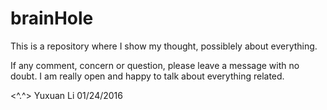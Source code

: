 # brainHole

This is a repository  where I show my thought, possiblely about everything.

If any comment, concern or question, please leave a message with no doubt. I am really open and happy to talk about everything related.

<^.^>
Yuxuan Li
01/24/2016
